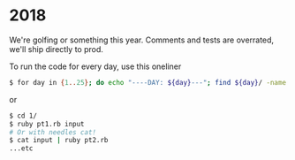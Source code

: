 # 2018
We're golfing or something this year. Comments and tests are overrated, we'll ship directly to prod.

To run the code for every day, use this oneliner
```sh
$ for day in {1..25}; do echo "----DAY: ${day}---"; find ${day}/ -name '*.rb' -exec ruby {} ${day}/input \; ; done
```
or
```sh
$ cd 1/
$ ruby pt1.rb input
# Or with needles cat!
$ cat input | ruby pt2.rb
...etc
```
